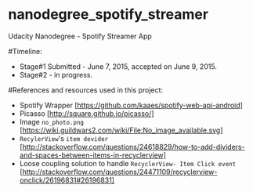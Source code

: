 # nanodegree_spotify_streamer
Udacity Nanodegree - Spotify Streamer App

#Timeline:
* Stage#1 Submitted - June 7, 2015, accepted on June 9, 2015.
* Stage#2 - in progress.


#References and resources used in this project:
 * Spotify Wrapper [https://github.com/kaaes/spotify-web-api-android]
 * Picasso [http://square.github.io/picasso/]
 * Image `no_photo.png` [https://wiki.guildwars2.com/wiki/File:No_image_available.svg]
 * `RecylerView`'s `item devider` [http://stackoverflow.com/questions/24618829/how-to-add-dividers-and-spaces-between-items-in-recyclerview]
 * Loose coupling solution to handle `RecyclerView- Item Click event` [http://stackoverflow.com/questions/24471109/recyclerview-onclick/26196831#26196831] 
